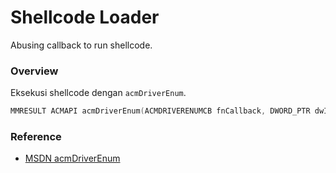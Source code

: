 # Shellcode Loader

Abusing callback to run shellcode.

### Overview

Eksekusi shellcode dengan `acmDriverEnum`.

```c++
MMRESULT ACMAPI acmDriverEnum(ACMDRIVERENUMCB fnCallback, DWORD_PTR dwInstance, DWORD fdwEnum);
```

### Reference 

- [MSDN acmDriverEnum](https://learn.microsoft.com/en-us/windows/win32/api/msacm/nf-msacm-acmdriverenum)
